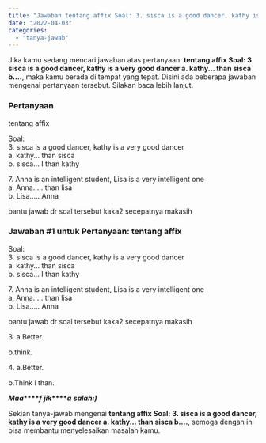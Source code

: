 ```yaml
---
title: "Jawaban tentang affix Soal: 3. sisca is a good dancer, kathy is a very good dancer a. kathy... than sisca b...."
date: "2022-04-03"
categories: 
  - "tanya-jawab"
---
```


Jika kamu sedang mencari jawaban atas pertanyaan: **tentang affix Soal: 3. sisca is a good dancer, kathy is a very good dancer a. kathy... than sisca b....**, maka kamu berada di tempat yang tepat. Disini ada beberapa jawaban mengenai pertanyaan tersebut. Silakan baca lebih lanjut.

### Pertanyaan

tentang affix  
  
Soal:  
3\. sisca is a good dancer, kathy is a very good dancer  
a. kathy... than sisca  
b. sisca... I than kathy  
  
7\. Anna is an intelligent student, Lisa is a very intelligent one  
a. Anna..... than lisa  
b. Lisa..... Anna  
  
bantu jawab dr soal tersebut kaka2 secepatnya makasih ​

### Jawaban #1 untuk Pertanyaan: tentang affix  
  
Soal:  
3\. sisca is a good dancer, kathy is a very good dancer  
a. kathy... than sisca  
b. sisca... I than kathy  
  
7\. Anna is an intelligent student, Lisa is a very intelligent one  
a. Anna..... than lisa  
b. Lisa..... Anna  
  
bantu jawab dr soal tersebut kaka2 secepatnya makasih ​

3\. a.Better.

b.think.

4\. a.Better.

b.Think i than.

**_M_****_a_****_a_****_f_** **_j_****_i_****_k_****_a_** **_s_****_a_****_l_****_a_****_h_****_:_****_)_**

Sekian tanya-jawab mengenai **tentang affix Soal: 3. sisca is a good dancer, kathy is a very good dancer a. kathy... than sisca b....**, semoga dengan ini bisa membantu menyelesaikan masalah kamu.
